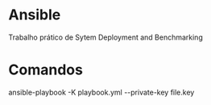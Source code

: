 # Ansible
Trabalho prático de Sytem Deployment and Benchmarking

<h1> Comandos </h1>

<p> ansible-playbook -K playbook.yml --private-key file.key </p>
